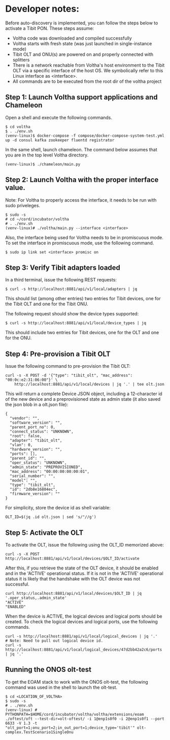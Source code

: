# Developer notes:

Before auto-discovery is implemented, you can follow the steps below
to activate a Tibit PON.  These steps assume:

* Voltha code was downloaded and compiled successfully
* Voltha starts with fresh state (was just launched in single-instance mode)
* Tibit OLT and ONU(s) are powered on and properly connected with splitters
* There is a network reachable from Voltha's host environment to the Tibit OLT via
  a specific interface of the host OS. We symbolically refer to this Linux
  interface as \<interface\>.
* All commands are to be executed from the root dir of the voltha project


## Step 1: Launch Voltha support applications and Chameleon

Open a shell and execute the following commands.

```
$ cd voltha
$ . ./env.sh
(venv-linux)$ docker-compose -f compose/docker-compose-system-test.yml up -d consul kafka zookeeper fluentd registrator
```

In the same shell, launch chameleon. The command below assumes that you are in the top level Voltha directory.

```
(venv-linux)$ ./chameleon/main.py
```

## Step 2: Launch Voltha with the proper interface value.

Note: For Voltha to properly access the interface, it needs to be run with sudo priveleges.

```
$ sudo -s
# cd ~/cord/incubator/voltha
# . ./env.sh
(venv-linux)# ./voltha/main.py --interface <interface>
```

Also, the interface being used for Voltha needs to be in promiscuous
mode.  To set the interface in promiscuous mode, use the following
command.

```
$ sudo ip link set <interface> promisc on
```

## Step 3: Verify Tibit adapters loaded

In a third terminal, issue the following REST requests:

```
$ curl -s http://localhost:8881/api/v1/local/adapters | jq
```

This should list (among other entries) two entries for Tibit devices,
one for the Tibit OLT and one for the Tibit ONU.

The following request should show the device types supported:

```
$ curl -s http://localhost:8881/api/v1/local/device_types | jq
```

This should include two entries for Tibit devices, one for the OLT
and one for the ONU.

## Step 4: Pre-provision a Tibit OLT

Issue the following command to pre-provision the Tibit OLT:

```
curl -s -X POST -d '{"type": "tibit_olt", "mac_address": "00:0c:e2:31:06:00"}' \
    http://localhost:8881/api/v1/local/devices | jq '.' | tee olt.json
```

This will return a complete Device JSON object, including a
12-character id of the new device and a preprovisioned state as admin
state (it also saved the json blob in a olt.json file):

```
{
  "vendor": "",
  "software_version": "",
  "parent_port_no": 0,
  "connect_status": "UNKNOWN",
  "root": false,
  "adapter": "tibit_olt",
  "vlan": 0,
  "hardware_version": "",
  "ports": [],
  "parent_id": "",
  "oper_status": "UNKNOWN",
  "admin_state": "PREPROVISIONED",
  "mac_address": "00:00:00:00:00:01",
  "serial_number": "",
  "model": "",
  "type": "tibit_olt",
  "id": "2db8e16804ec",
  "firmware_version": ""
}
```

For simplicity, store the device id as shell variable:

```
OLT_ID=$(jq .id olt.json | sed 's/"//g')
```

## Step 5: Activate the OLT

To activate the OLT, issue the following using the OLT_ID memorized above:

```
curl -s -X POST http://localhost:8881/api/v1/local/devices/$OLT_ID/activate
```

After this, if you retrieve the state of the OLT device, it should be
enabled and in the 'ACTIVE' operational status.  If it is not in the
'ACTIVE' operational status it is likely that the handshake with the
OLT device was not successful.

```
curl http://localhost:8881/api/v1/local/devices/$OLT_ID | jq '.oper_status,.admin_state'
"ACTIVE"
"ENABLED"
```
When the device is ACTIVE, the logical devices and logical ports should be created.  To check
the logical devices and logical ports, use the following commands.

```
curl -s http://localhost:8881/api/v1/local/logical_devices | jq '.'
# Note: Need to pull out logical device id.
curl -s http://localhost:8881/api/v1/local/logical_devices/47d2bb42a2c6/ports | jq '.'
```

## Running the ONOS olt-test

To get the EOAM stack to work with the ONOS olt-test, the following
command was used in the shell to launch the olt-test.

```
$ cd <LOCATION_OF_VOLTHA>
$ sudo -s
# . ./env.sh
(venv-linux) # PYTHONPATH=$HOME/cord/incubator/voltha/voltha/extensions/eoam ./oftest/oft --test-dir=olt-oftest/ -i 1@enp1s0f0 -i 2@enp1s0f1 --port 6633 -V 1.3 -t "olt_port=1;onu_port=2;in_out_port=1;device_type='tibit'" olt-complex.TestScenario1SingleOnu
```
